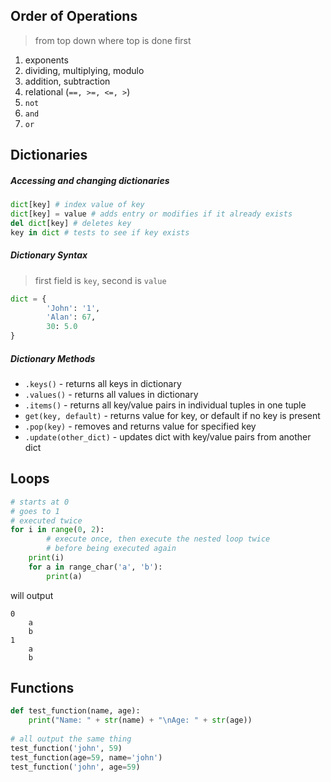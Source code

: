 ## Order of Operations
> from top down where top is done first
1. exponents
2. dividing, multiplying, modulo
3. addition, subtraction
4. relational (`==, >=, <=, >`)
5. `not`
6. `and`
7. `or`
## Dictionaries
##### Accessing and changing dictionaries
```python
dict[key] # index value of key
dict[key] = value # adds entry or modifies if it already exists
del dict[key] # deletes key
key in dict # tests to see if key exists
```
##### Dictionary Syntax
> first field is `key`, second is `value`
```python
dict = {
		'John': '1',
		'Alan': 67,
		30: 5.0
}
```
##### Dictionary Methods
- `.keys()` - returns all keys in dictionary
- `.values()` - returns all values in dictionary
- `.items()` - returns all key/value pairs in individual tuples in one tuple
- `get(key, default)` - returns value for key, or default if no key is present
- `.pop(key)` - removes and returns value for specified key
- `.update(other_dict)` - updates dict with key/value pairs from another dict

## Loops
```python
# starts at 0
# goes to 1
# executed twice
for i in range(0, 2):
		# execute once, then execute the nested loop twice
		# before being executed again
    print(i)
    for a in range_char('a', 'b'):
        print(a)
```
will output
```
0
	a
	b
1
	a
	b
```

## Functions
```python
def test_function(name, age):
    print("Name: " + str(name) + "\nAge: " + str(age))
  
# all output the same thing
test_function('john', 59)
test_function(age=59, name='john')
test_function('john', age=59)
```
